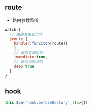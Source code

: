 ## route

- 路由参数监听

```js
watch:{
  // 路由发生变化时
  $route:{
    handler:funciton(route){
    },
    // 是否立即执行
    immediate:true,
    // 是否监听深层
    deep:true
  }
}

```

## hook

```js
this.$on('hook:beforeDestory',()=>{})
```
